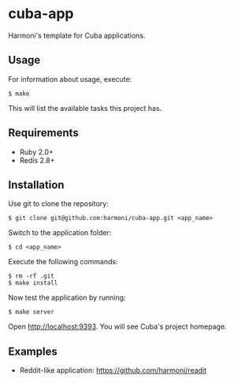 cuba-app
========

Harmoni's template for Cuba applications.

Usage
-----

For information about usage, execute:

```
$ make
```

This will list the available tasks this project has.

Requirements
------------

- Ruby 2.0+
- Redis 2.8+

Installation
------------

Use git to clone the repository:

```
$ git clone git@github.com:harmoni/cuba-app.git <app_name>
```

Switch to the application folder:

```
$ cd <app_name>
```

Execute the following commands:

```
$ rm -rf .git
$ make install
```

Now test the application by running:

```
$ make server
```

Open <http://localhost:9393>. You will see Cuba's project homepage.

Examples
--------

- Reddit-like application: <https://github.com/harmoni/readit>
